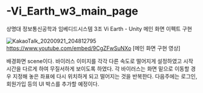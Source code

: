 # -Vi_Earth_w3_main_page
상명대 정보통신공학과 임베디드시스템 3조 Vi Earth - Unity 메인 화면 이펙트 구현

![KakaoTalk_20200921_204812795](https://user-images.githubusercontent.com/54584364/93767406-f2d84900-fc52-11ea-8184-d577714decde.jpg)
https://www.youtube.com/embed/9CgZFwSuNXo
[메인 화면 구현 영상]

배경화면 scene이다.
바이러스 이미지를 각각 다른 속도로 떨어지게 설정하였고 시작시간을 다르게 하여
무질서하게 보이도록 하였다. 각 바이러스는 화면 밑으로 이동할 경우 지정해 놓은 좌표에
다시 위치하게 되고 떨어지는 것을 반복한다. 다음주에는 로그인, 회원가입 등의 UI 박스를 추가할 예정이다.
